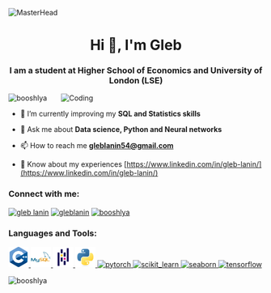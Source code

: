 ![MasterHead](https://www.alura.com.br/artigos/assets/como-criar-um-readme-para-seu-perfil-github/imagem15.gif)

<h1 align="center">Hi 👋, I'm Gleb</h1>
<h3 align="center">I am a student at Higher School of Economics and University of London (LSE)</h3>
<img align="right" alt="Coding" width="400" src="https://i0.wp.com/i.pinimg.com/originals/f1/e7/34/f1e734f9cade86fe737a9aa404ad5677.gif?resize=650,400">

<p align="left"> <img src="https://komarev.com/ghpvc/?username=booshlya&label=Profile%20views&color=0e75b6&style=flat" alt="booshlya" /> </p>

- 🌱 I’m currently improving my **SQL and Statistics skills**

- 💬 Ask me about **Data science, Python and Neural networks**

- 📫 How to reach me **gleblanin54@gmail.com**

- 📄 Know about my experiences [https://www.linkedin.com/in/gleb-lanin/](https://www.linkedin.com/in/gleb-lanin/)

<h3 align="left">Connect with me:</h3>
<p align="left">
<a href="https://linkedin.com/in/gleb lanin" target="blank"><img align="center" src="https://raw.githubusercontent.com/rahuldkjain/github-profile-readme-generator/master/src/images/icons/Social/linked-in-alt.svg" alt="gleb lanin" height="30" width="40" /></a>
<a href="https://kaggle.com/gleblanin" target="blank"><img align="center" src="https://raw.githubusercontent.com/rahuldkjain/github-profile-readme-generator/master/src/images/icons/Social/kaggle.svg" alt="gleblanin" height="30" width="40" /></a>
<a href="https://instagram.com/booshlya" target="blank"><img align="center" src="https://raw.githubusercontent.com/rahuldkjain/github-profile-readme-generator/master/src/images/icons/Social/instagram.svg" alt="booshlya" height="30" width="40" /></a>
</p>

<h3 align="left">Languages and Tools:</h3>
<p align="left"> <a href="https://www.w3schools.com/cpp/" target="_blank" rel="noreferrer"> <img src="https://raw.githubusercontent.com/devicons/devicon/master/icons/cplusplus/cplusplus-original.svg" alt="cplusplus" width="40" height="40"/> </a> <a href="https://www.mysql.com/" target="_blank" rel="noreferrer"> <img src="https://raw.githubusercontent.com/devicons/devicon/master/icons/mysql/mysql-original-wordmark.svg" alt="mysql" width="40" height="40"/> </a> <a href="https://pandas.pydata.org/" target="_blank" rel="noreferrer"> <img src="https://raw.githubusercontent.com/devicons/devicon/2ae2a900d2f041da66e950e4d48052658d850630/icons/pandas/pandas-original.svg" alt="pandas" width="40" height="40"/> </a> <a href="https://www.python.org" target="_blank" rel="noreferrer"> <img src="https://raw.githubusercontent.com/devicons/devicon/master/icons/python/python-original.svg" alt="python" width="40" height="40"/> </a> <a href="https://pytorch.org/" target="_blank" rel="noreferrer"> <img src="https://www.vectorlogo.zone/logos/pytorch/pytorch-icon.svg" alt="pytorch" width="40" height="40"/> </a> <a href="https://scikit-learn.org/" target="_blank" rel="noreferrer"> <img src="https://upload.wikimedia.org/wikipedia/commons/0/05/Scikit_learn_logo_small.svg" alt="scikit_learn" width="40" height="40"/> </a> <a href="https://seaborn.pydata.org/" target="_blank" rel="noreferrer"> <img src="https://seaborn.pydata.org/_images/logo-mark-lightbg.svg" alt="seaborn" width="40" height="40"/> </a> <a href="https://www.tensorflow.org" target="_blank" rel="noreferrer"> <img src="https://www.vectorlogo.zone/logos/tensorflow/tensorflow-icon.svg" alt="tensorflow" width="40" height="40"/> </a> </p>

<p><img align="center" src="https://github-readme-stats.vercel.app/api/top-langs?username=booshlya&show_icons=true&locale=en&layout=compact" alt="booshlya" /></p>
